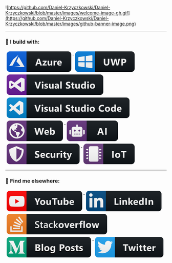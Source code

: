 ![https://github.com/Daniel-Krzyczkowski/Daniel-Krzyczkowski/blob/master/images/welcome-image-gh.gif](https://github.com/Daniel-Krzyczkowski/Daniel-Krzyczkowski/blob/master/images/github-banner-image.png)

---
### 🚧 I build with:

<p>
   <a href="https://azure.microsoft.com/en-gb/">
    <img src="https://github.com/Daniel-Krzyczkowski/Daniel-Krzyczkowski/blob/master/images/azure.svg" alt="Azure" style="vertical-align:top; margin:4px">
  </a>

  <a href="https://docs.microsoft.com/en-us/windows/uwp/">
    <img src="https://github.com/Daniel-Krzyczkowski/Daniel-Krzyczkowski/blob/master/images/uwp.svg" alt="UWP" style="vertical-align:top; margin:4px">
  </a>
  
  <a href="https://visualstudio.microsoft.com/">
    <img src="https://github.com/Daniel-Krzyczkowski/Daniel-Krzyczkowski/blob/master/images/visualstudio.svg" alt="Visual Studio" style="vertical-align:top; margin:4px">
  </a>
  
  <a href="https://code.visualstudio.com/">
    <img src="https://github.com/Daniel-Krzyczkowski/Daniel-Krzyczkowski/blob/master/images/visualstudio_code.svg" alt="Visual Studio Code" style="vertical-align:top; margin:4px">
  </a>
  
  <a href="https://dotnet.microsoft.com/learn/aspnet/what-is-aspnet-core">
    <img src="https://github.com/Daniel-Krzyczkowski/Daniel-Krzyczkowski/blob/master/images/web.svg" alt="ASP .NET Core" style="vertical-align:top; margin:4px">
  </a>
  
  <a href="https://azure.microsoft.com/en-us/overview/ai-platform/">
    <img src="https://github.com/Daniel-Krzyczkowski/Daniel-Krzyczkowski/blob/master/images/ai.svg" alt="Azure AI" style="vertical-align:top; margin:4px">
  </a>
  
  <a href="https://docs.microsoft.com/en-us/azure/active-directory/develop/">
    <img src="https://github.com/Daniel-Krzyczkowski/Daniel-Krzyczkowski/blob/master/images/security.svg" alt="Microsoft Identity Platform" style="vertical-align:top; margin:4px">
  </a>
  
  <a href="https://azure.microsoft.com/en-us/overview/iot/">
    <img src="https://github.com/Daniel-Krzyczkowski/Daniel-Krzyczkowski/blob/master/images/iot.svg" alt="Azure IoT" style="vertical-align:top; margin:4px">
  </a>
  
</p>

---
### 📢 Find me elsewhere:

<p>
   <a href="https://youtube.com/techmindfactory">
    <img src="https://github.com/Daniel-Krzyczkowski/Daniel-Krzyczkowski/blob/master/images/youtube.svg" alt="YouTube" style="vertical-align:top; margin:4px">
  </a>

  <a href="https://linkedin.com/in/daniel-krzyczkowski">
    <img src="https://github.com/Daniel-Krzyczkowski/Daniel-Krzyczkowski/blob/master/images/linkedin.svg" alt="LinkedIn" style="vertical-align:top; margin:4px">
  </a>
  
  <a href="https://stackoverflow.com/users/4074421/daniel-krzyczkowski">
    <img src="https://github.com/Daniel-Krzyczkowski/Daniel-Krzyczkowski/blob/master/images/stackoverflow.svg" alt="StackOverflow" style="vertical-align:top; margin:4px">
  </a>
  
  <a href="https://daniel-krzyczkowski.github.io/">
    <img src="https://github.com/Daniel-Krzyczkowski/Daniel-Krzyczkowski/blob/master/images/medium.svg" alt="Tech Mind Factory Blog" style="vertical-align:top; margin:4px">
  </a>
  
  <a href="http://twitter.com/dkrzyczkowski">
    <img src="https://github.com/Daniel-Krzyczkowski/Daniel-Krzyczkowski/blob/master/images/twitter.svg" alt="Twitter" style="vertical-align:top; margin:4px">
  </a>
  
</p>
